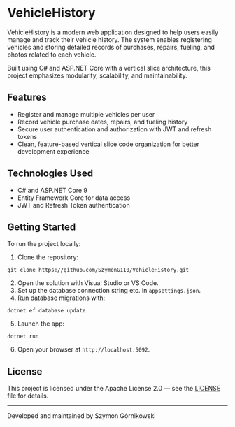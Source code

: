 # VehicleHistory

VehicleHistory is a modern web application designed to help users easily manage and track their vehicle history. The system enables registering vehicles and storing detailed records of purchases, repairs, fueling, and photos related to each vehicle.

Built using C# and ASP.NET Core with a vertical slice architecture, this project emphasizes modularity, scalability, and maintainability.

## Features

- Register and manage multiple vehicles per user
- Record vehicle purchase dates, repairs, and fueling history
- Secure user authentication and authorization with JWT and refresh tokens
- Clean, feature-based vertical slice code organization for better development experience

## Technologies Used

- C# and ASP.NET Core 9
- Entity Framework Core for data access
- JWT and Refresh Token authentication

## Getting Started

To run the project locally:

1. Clone the repository:
```
git clone https://github.com/SzymonG110/VehicleHistory.git
```
2. Open the solution with Visual Studio or VS Code.
3. Set up the database connection string etc. in `appsettings.json`.
4. Run database migrations with:
```
dotnet ef database update
```
5. Launch the app:
```
dotnet run
```
6. Open your browser at `http://localhost:5092`.

## License

This project is licensed under the Apache License 2.0 — see the [LICENSE](https://github.com/SzymonG110/VehicleHistory/blob/main/LICENSE) file for details.

---

Developed and maintained by Szymon Górnikowski
